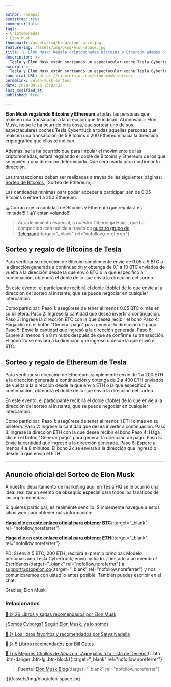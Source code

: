 ```yaml
---

author: rosepac
bootstrap: true
comments: false
tags:
- Criptomonedas
- Elon Musk
thumbnail: /assets/img/blog/elon-space.jpg
feature-img: /assets/img/blog/elon-space.jpg
title: '▷ Elon Musk: Regala criptomonedas Bitcoins y Ethereum además de sortear un automóvil Tesla Cybertruck'
description: >-
  Tesla y Elon Musk están sorteando un espectacular coche Tesla Cybertruck, además de regalar Bitcoins y Ethereums exclusivamente por participar en el sorteo.
excerpt: >-
  Tesla y Elon Musk están sorteando un espectacular coche Tesla Cybertruck, además de regalar Bitcoins y Ethereums exclusivamente por participar en el sorteo.
canonical_URL: https://ciberninjas.com/elon-musk-sorteo/
permalink: /elon-musk-sorteo/
date: 2020-09-26 13:02:32
last_modified_at: 
published: true

---
```


**Elon Musk regalando Bitcoins y Ethereum** a todas las personas que realicen una transacción a la dirección que te indican. Al innovador Elon Musk, no se le ha ocurrido otra cosa, que sortear uno de sus espectaculares coches Tesla Cybertruck a todas aquellas personas que realicen una transacción de 5 Bitcoins o 200 Ethereum hacía la dirección criptográfica que ellos te indican.

Además, se le ha ocurrido que para impular el movimiento de las criptomonedas, estará regalando el doble de Bitcoins y Ethereum de los que se envién a una dirección determinada. Que será usada para confirmar tu dirección.

Las transacciones deben ser realizadas a través de las siguientes páginas: [Sorteo de Bitcoins](https://elonspace.in/btc/index.html), [Sorteo de Ethereum].

Las cantidades mínimas para poder acceder a participar, son de 0.05 Bitcoins o entre 1 a 200 Ethereum.

¡¡¡¡Corran que la cantidad de Bitcoins y Ethereum que regalará es limitada!!!!! ¡¡¡Y están volando!!!

> Agradecimiento especial, a nuestro Ciberninja Haiall, que ha compartido está noticia a través de [nuestro grupo de Telegram](https://t.me/ciberninjascomunidad){:target="_blank" rel="nofollow,noreferrer"}.

## **Sorteo y regalo de Bitcoins de Tesla**

Para verificar su dirección de Bitcoin, simplemente envíe de 0.05 a 5 BTC a la dirección generada a continuación y obtenga de 0.1 a 10 BTC enviados de vuelta a la dirección desde la que envió BTC o la que especificó a continuación, obtendrá el doble de lo que envía la dirección del sorteo.

En este evento, el participante recibirá el doble (doble) de lo que envíe a la dirección del sorteo al instante, que se puede negociar en cualquier intercambio.

Como participar:
Paso 1: asegúrese de tener al menos 0.05 BTC o más en su billetera.
Paso 2: Ingrese la cantidad que desea invertir a continuación.
Paso 3: ingrese la dirección BTC con la que desea recibir el bono
Paso 4: Haga clic en el botón "Generar pago" para generar la dirección de pago.
Paso 5: Envíe la cantidad que ingresó a la dirección generada.
Paso 6: Espere al menos 4 a 8 minutos después de que se confirme su transacción.
El bono 2x se enviará a la dirección que ingresó o desde la que envió el BTC.

## **Sorteo y regalo de Ethereum de Tesla**

Para verificar su dirección de Ethereum, simplemente envíe de 1 a 200 ETH a la dirección generada a continuación y obtenga de 2 a 400 ETH enviados de vuelta a la dirección desde la que envió ETH o la que especificó a continuación, obtendrá el doble de lo que envía la dirección del sorteo.

En este evento, el participante recibirá el doble (doble) de lo que envíe a la dirección del sorteo al instante, que se puede negociar en cualquier intercambio.

Como participar:
Paso 1: asegúrese de tener al menos 1 ETH o más en su billetera.
Paso 2: Ingrese la cantidad que desea invertir a continuación.
Paso 3: ingrese la dirección ETH con la que desea recibir el bono
Paso 4: Haga clic en el botón "Generar pago" para generar la dirección de pago.
Paso 5: Envíe la cantidad que ingresó a la dirección generada.
Paso 6: Espere al menos 4 a 8 minutos.
El bono 2x se enviará a la dirección que ingresó o desde la que envió el ETH.

-----

## **Anuncio oficial del Sorteo de Elon Musk**

A nuestro departamento de marketing aquí en Tesla HQ se le ocurrió una idea: realizar un evento de obsequio especial para todos los fanáticos de las criptomonedas.

Si quieres participar, es realmente sencillo. Simplemente navegue a estos sitios web para obtener más información:

[**Haga clic en este enlace oficial para obtener BTC**](https://elonspace.in/btc/index.html){:target="_blank" rel="nofollow,noreferrer"}

[**Haga clic en este enlace oficial para obtener ETH**](https://elonspace.in/eth/index.html){:target="_blank" rel="nofollow,noreferrer"}

PD: Si envía 5 BTC, 200 ETH, recibirá el premio principal: Modelo personalizado Tesla Cybertruck, envío incluido. ¡Limitado a un miembro! [Escríbanos](mailto:support@dropelon.co){:target="_blank" rel="nofollow,noreferrer"} a [support@dropelon.co](mailto:support@dropelon.co){:target="_blank" rel="nofollow,noreferrer"} y nos comunicaremos con usted lo antes posible. También puedes escribir en el chat.

Gracias, Elon Musk.

### **Relacionados** <!-- omit in toc -->

[🥇 ▷ 26 Libros y sagas recomendados por Elon Musk](https://ciberninjas.com/libros-recomendados-elon-musk-2020/)

[¿Somos Cyborgs? Según Elon Musk, ya lo somos](https://ciberninjas.com/somos-cyborgs/)

[🥇 ▷ Los libros favoritos y recomendados por Satya Nadella](https://ciberninjas.com/libros-recomendados-satya-nadella-2020/)

[🥇 ▷ 5 Libros recomendados por Bill Gates](https://ciberninjas.com/los-mejores-libros-bill-gates-dia-del-libro-2020/)

[🛒 Los Mejores Chollos de Amazon, ¡Agrégalos a tu Lista de Deseos!](https://www.amazon.es/shop/cibercursos "Los Mejores Chollos de Amazon, Ofertas Flash, Black Monday y Amazon Prime Day"){: .btn .btn-danger .btn-lg .btn-block}{:target="_blank" rel="nofollow,noreferrer"}

> **Fuente**: [Elon Musk Blog](https://elonspace.in/ "Medium de Elon Musk"){:target="_blank" rel="nofollow,noreferrer"}

![](/assets/img/blog/elon-space.jpg